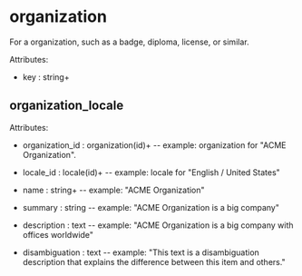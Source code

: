 # organization

For a organization, such as a badge, diploma, license, or similar.

Attributes:

* key : string+


## organization_locale

Attributes:

* organization_id : organization(id)+ -- example: organization for "ACME Organization".

* locale_id : locale(id)+ -- example: locale for "English / United States"

* name : string+ -- example: "ACME Organization"

* summary : string -- example: "ACME Organization is a big company"

* description : text -- example: "ACME Organization is a big company with offices worldwide"

* disambiguation : text -- example: "This text is a disambiguation description that explains the difference between this item and others."
